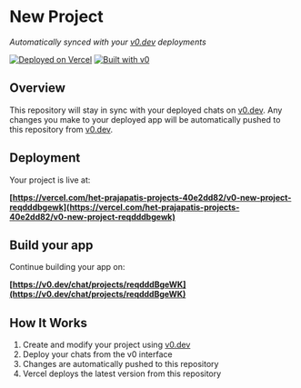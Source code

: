 # New Project

*Automatically synced with your [v0.dev](https://v0.dev) deployments*

[![Deployed on Vercel](https://img.shields.io/badge/Deployed%20on-Vercel-black?style=for-the-badge&logo=vercel)](https://vercel.com/het-prajapatis-projects-40e2dd82/v0-new-project-reqdddbgewk)
[![Built with v0](https://img.shields.io/badge/Built%20with-v0.dev-black?style=for-the-badge)](https://v0.dev/chat/projects/reqdddBgeWK)

## Overview

This repository will stay in sync with your deployed chats on [v0.dev](https://v0.dev).
Any changes you make to your deployed app will be automatically pushed to this repository from [v0.dev](https://v0.dev).

## Deployment

Your project is live at:

**[https://vercel.com/het-prajapatis-projects-40e2dd82/v0-new-project-reqdddbgewk](https://vercel.com/het-prajapatis-projects-40e2dd82/v0-new-project-reqdddbgewk)**

## Build your app

Continue building your app on:

**[https://v0.dev/chat/projects/reqdddBgeWK](https://v0.dev/chat/projects/reqdddBgeWK)**

## How It Works

1. Create and modify your project using [v0.dev](https://v0.dev)
2. Deploy your chats from the v0 interface
3. Changes are automatically pushed to this repository
4. Vercel deploys the latest version from this repository